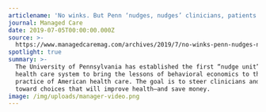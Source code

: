 ```yaml
---
articlename: 'No winks. But Penn ‘nudges, nudges’ clinicians, patients to better decisions.'
journal: Managed Care
date: 2019-07-05T00:00:00.000Z
source: >-
  https://www.managedcaremag.com/archives/2019/7/no-winks-penn-nudges-nudges-clinicians-patients-better-decisions
spotlight: true
summary: >-
  The University of Pennsylvania has established the first “nudge unit” in a
  health care system to bring the lessons of behavioral economics to the
  practice of American health care. The goal is to steer clinicians and patients
  toward choices that will improve health—and save money.
image: /img/uploads/manager-video.png
---
```


